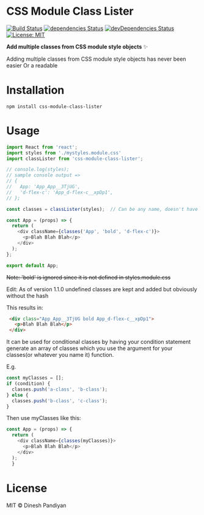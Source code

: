# CSS Module Class Lister

[![Build Status](https://travis-ci.com/Dudeonyx/css-module-class-lister.svg?branch=master)](https://travis-ci.com/Dudeonyx/css-module-class-lister) [![dependencies Status](https://david-dm.org/Dudeonyx/css-module-class-lister/status.svg)](https://david-dm.org/Dudeonyx/css-module-class-lister) [![devDependencies Status](https://david-dm.org/Dudeonyx/css-module-class-lister/dev-status.svg)](https://david-dm.org/Dudeonyx/css-module-class-lister?type=dev) [![License: MIT](https://img.shields.io/badge/License-MIT-blue.svg)](https://opensource.org/licenses/MIT)

**Add multiple classes from CSS module style objects** ✨

Adding multiple classes from CSS module style objects has never been easier
Or a readable

# Installation

    npm install css-module-class-lister

# Usage

  ```javascript
import React from 'react';
import styles from './mystyles.module.css'
import classLister from 'css-module-class-lister';

// console.log(styles);
// sample console output =>
// {
//   App: 'App_App__3TjUG',
//   'd-flex-c': 'App_d-flex-c__xpDp1',
// };

const classes = classLister(styles);  // Can be any name, doesn't have to be classes

const App = (props) => {
    return (
      <div className={classes('App', 'bold', 'd-flex-c')}>
        <p>Blah Blah Blah</p>
      </div>
    );
};

export default App;

  ```

~~Note: 'bold' is ignored since it is not defined in styles.module.css~~

Edit: As of version 1.1.0 undefined classes are kept and added but obviously without the hash

This results in:

  ```html
   <div class="App_App__3TjUG bold App_d-flex-c__xpDp1">
     <p>Blah Blah Blah</p>
   </div>

  ```

It can be used for conditional classes by having your condition statement generate an array of classes which you use the argument for your classes(or whatever you name it) function.

E.g.

   ```javascript
   const myClasses = [];
   if (condition) {
     classes.push('a-class', 'b-class');
   } else {
     classes.push('b-class', 'c-class');
   }

   ```

Then use myClasses like this:

  ```javascript
  const App = (props) => {
    return (
      <div className={classes(myClasses)}>
        <p>Blah Blah Blah</p>
      </div>
    );
    }
  
  ```

# License

MIT © Dinesh Pandiyan
